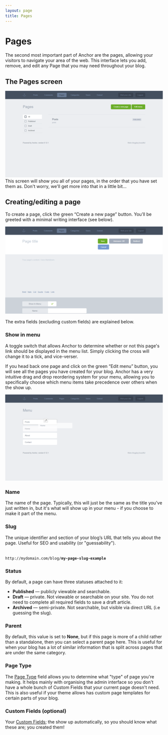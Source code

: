 ```yaml
---
layout: page
title: Pages
---
```


# Pages

The second most important part of Anchor are the pages, allowing your visitors to
navigate your area of the web. This interface lets you add, remove, and edit any
Page that you may need throughout your blog.

## The Pages screen

![Anchor’s main pages screen](/images/pages-list.png)
This screen will show you all of your pages, in the order that you have set them
as. Don't worry, we'll get more into that in a little bit...

## Creating/editing a page

To create a page, click the green “Create a new page” button. You’ll be greeted
with a minimal writing interface (see below).

![Anchor’s new page screen](/images/pages-new.png)

The extra fields (excluding custom fields) are explained below.

### Show in menu

A toggle switch that allows Anchor to determine whether or not this page's link
should be displayed in the menu list. Simply clicking the cross will change it to
a tick, and vice-verser.

If you head back one page and click on the green “Edit menu” button, you will see
all the pages you have created for your blog. Anchor has a very intuitive drag and
drop reordering system for your menu, allowing you to specifically choose which
menu items take precedence over others when the show up.

![Anchor’s edit menu screen](/images/menu-edit.png)

### Name

The name of the page. Typically, this will just be the same as the title you've
just written in, but it's what will show up in your menu - if you choose to make
it part of the menu.

### Slug

The unique identifier and section of your blog’s URL that tells you about the page.
Useful for SEO and usability (or "guessability").

<code class="highlighter-rouge">
http://mydomain.com/blog/<strong>my-page-slug-example</strong>
</code>


### Status

By default, a page can have three statuses attached to it:

-	**Published** — publicly viewable and searchable.
-	**Draft** — private. Not viewable or searchable on your site. You do not need
 	to complete all required fields to save a draft article.
-	**Archived** — semi-private. Not searchable, but visible via direct URL
    (i.e guessing the slug).

### Parent

By default, this value is set to **None**, but if this page is more of a child rather
than a standalone, then you can select a parent page here. This is useful for when
your blog has a lot of similar information that is split across pages that are under
the same category.

### Page Type

The [Page Type](#) field allows you to determine what "type" of page you're making.
It helps mainly with organising the admin interface so you don't have a whole bunch
of Custom Fields that your current page doesn't need. This is also useful if your
theme allows has custom page templates for certain parts of your blog.

### Custom Fields (optional)

Your [Custom Fields](/docs/managing-content/custom-fields); the show up automatically,
so you should know what these are; you created them!
